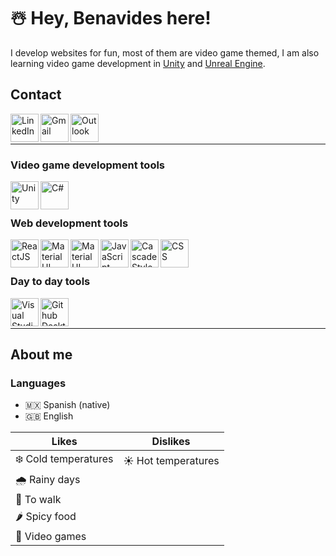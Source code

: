 # ☃️ Hey, Benavides here!
I develop websites for fun, most of them are video game themed, I am also learning video game development in [Unity](https://unity.com/) and [Unreal Engine](https://www.unrealengine.com/en-US/).

## Contact
[<img align="left" alt="LinkedIn" width="45" src="https://user-images.githubusercontent.com/54295964/147859143-3424f970-56eb-49ac-82a5-99924de2ff3f.png" >](https://www.linkedin.com/in/benavidesalan/)
[<img align="left" alt="Gmail" width="45" src="https://user-images.githubusercontent.com/54295964/147859234-968ae73b-7f3b-4e29-bb4b-885dfdd249de.png" >](mailto:kykalhd@gmail.com)
[<img align="left" alt="Outlook" width="45" src="https://user-images.githubusercontent.com/54295964/147859235-a4b3c5a8-7b1a-4b02-9d3d-ce096a2fa32c.png" >](mailto:benavdes.alan@hotmail.com)

<br>
<br>

- - -

### Video game development tools
[<img align="left" alt="Unity" width="45" src="https://user-images.githubusercontent.com/54295964/147859908-795e88dd-caa7-4c6f-bde7-5619165a0935.png" >](https://unity.com/)
[<img align="left" alt="C#" width="45" src="https://user-images.githubusercontent.com/54295964/147859954-25306043-dc40-4d52-97c7-c4d26b26a4e7.png" >](https://unity.com/)

<br>
<br>

### Web development tools
[<img align="left" alt="ReactJS" width="45" src="https://user-images.githubusercontent.com/54295964/147859363-9b3664c2-16e5-4942-9543-85a13448a15c.png" >](https://reactjs.org/)
[<img align="left" alt="Material UI" height="45" src="https://user-images.githubusercontent.com/54295964/147859532-439dd29d-d595-4ee3-9f68-9ef067fcf7ca.png" >](https://mui.com/)
[<img align="left" alt="Material UI" height="45" src="https://user-images.githubusercontent.com/54295964/147859995-a7e39e25-a75d-41ee-adb5-9304d9a03d7f.png" >](https://www.mongodb.com/)


[<img align="left" alt="JavaScript" width="45" src="https://user-images.githubusercontent.com/54295964/147859442-0de8e123-5f7b-4a72-b4bc-31a263574b2f.png" >](https://developer.mozilla.org/en-US/docs/Web/JavaScript)
[<img align="left" alt="Cascade Style Sheet" height="45" src="https://user-images.githubusercontent.com/54295964/147859590-e253afcb-bec5-4102-a9e0-bbd205f9834c.png" >](https://developer.mozilla.org/en-US/docs/Web/CSS)
[<img align="left" alt="CSS" height="45" src="https://user-images.githubusercontent.com/54295964/147859473-632a977b-eff7-4b35-94d5-298c1c5614aa.png" >](https://developer.mozilla.org/en-US/docs/Web/HTML)

<br>
<br>

### Day to day tools
[<img align="left" alt="Visual Studio Code" width="45" src="https://user-images.githubusercontent.com/54295964/147859280-539644b2-61e9-4ed6-9c99-49742d15a104.png" >](https://code.visualstudio.com/)
[<img align="left" alt="Github Desktop" width="45" src="https://user-images.githubusercontent.com/54295964/147859328-0e7072cb-ba6b-4934-ac7c-691bcad92836.png" >](https://desktop.github.com/)

<br>
<br>

- - -
## About me
### Languages
- 🇲🇽 Spanish (native)
- 🇬🇧 English

| Likes | Dislikes|
| ----- | ------- |
| ❄️ Cold temperatures | ☀️ Hot temperatures |
| 🌧️ Rainy days | |
| 🚶 To walk |
| 🌶️ Spicy food |
| 👾 Video games |  |


